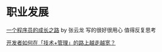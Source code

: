 # 职业发展

[一个程序员的成长之路](https://github.com/fouber/blog/issues/41) by 张云龙 写的很好很用心 值得反复思考

[开发者如何在「技术+管理」的路上越走越宽？](https://zhuanlan.zhihu.com/p/36018203)